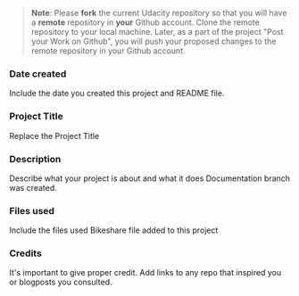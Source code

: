 >**Note**: Please **fork** the current Udacity repository so that you will have a **remote** repository in **your** Github account. Clone the remote repository to your local machine. Later, as a part of the project "Post your Work on Github", you will push your proposed changes to the remote repository in your Github account.

### Date created
Include the date you created this project and README file.

### Project Title
Replace the Project Title

### Description
Describe what your project is about and what it does
Documentation branch was created. 

### Files used
Include the files used
Bikeshare file added to this project

### Credits
It's important to give proper credit. Add links to any repo that inspired you or blogposts you consulted.

